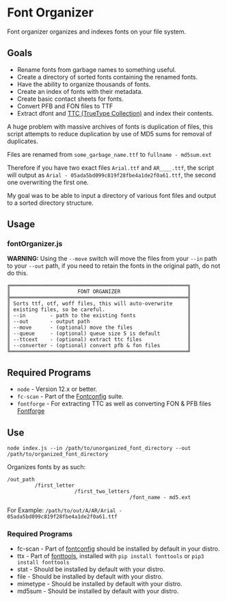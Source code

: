 # Font Organizer

Font organizer organizes and indexes fonts on your file system.

## Goals

* Rename fonts from garbage names to something useful.
* Create a directory of sorted fonts containing the renamed fonts.
* Have the ability to organize thousands of fonts.
* Create an index of fonts with their metadata.
* Create basic contact sheets for fonts.
* Convert PFB and FON files to TTF
* Extract dfont and [TTC (TrueType Collection)](https://en.wikipedia.org/wiki/TrueType#TrueType_Collection) and index their contents.

A huge problem with massive archives of fonts is duplication
of files, this script attempts to reduce duplication by use
of MD5 sums for removal of duplicates.

Files are renamed from `some_garbage_name.ttf` to `fullname - md5sum.ext`

Therefore if you have two exact files `Arial.ttf` and `AR____.ttf`,
the script will output as `Arial - 05ada5bd099c819f28fbe4a1de2f0a61.ttf`,
the second one overwriting the first one.

My goal was to be able to input a directory of various font
files and output to a sorted directory structure.

## Usage

### fontOrganizer.js

**WARNING:** Using the `--move` switch will move the files
from your `--in` path to your `--out` path, if you need to
retain the fonts in the original path, do not do this.

    ╔══════════════════════════════════════════════════════════╗
    ║                      FONT ORGANIZER                      ║
    ╠══════════════════════════════════════════════════════════╣
    ║ Sorts ttf, otf, woff files, this will auto-overwrite     ║
    ║ existing files, so be careful.                           ║
    ║ --in        - path to the existing fonts                 ║
    ║ --out       - output path                                ║
    ║ --move      - (optional) move the files                  ║
    ║ --queue     - (optional) queue size 5 is default         ║
    ║ --ttcext    - (optional) extract ttc files               ║
    ║ --converter - (optional) convert pfb & fon files         ║
    ╚══════════════════════════════════════════════════════════╝

## Required Programs

* `node` - Version 12.x or better.
* `fc-scan` - Part of the [Fontconfig](https://en.wikipedia.org/wiki/Fontconfig) suite.
* `fontforge` - For extracting TTC as well as converting FON & PFB files [Fontforge](https://en.wikipedia.org/wiki/FontForge)

## Use

    node index.js --in /path/to/unorganized_font_directory --out /path/to/organized_font_directory

Organizes fonts by as such:

    /out_path
             /first_letter
                          /first_two_letters
                                            /font_name - md5.ext

For Example: `/path/to/out/A/AR/Arial - 05ada5bd099c819f28fbe4a1de2f0a61.ttf`

### Required Programs

* fc-scan  - Part of [fontconfig](https://www.freedesktop.org/wiki/Software/fontconfig/) should be installed by default in your distro.
* ttx      - Part of [fonttools](https://github.com/fonttools/fonttools), installed with `pip install fonttools` or `pip3 install fonttools`
* stat     - Should be installed by default with your distro.
* file     - Should be installed by default with your distro.
* mimetype - Should be installed by default with your distro.
* md5sum   - Should be installed by default with your distro.

